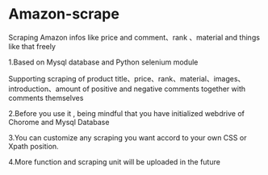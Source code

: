 # Amazon-scrape
Scraping Amazon infos like price and comment、rank 、material and things like that freely 

1.Based on Mysql database and Python selenium module

Supporting scraping of product title、price、rank、material、images、introduction、amount of positive and negative comments together with comments themselves

2.Before you use it , being mindful that you have initialized webdrive of Chorome and Mysql Database

3.You can customize any scraping you want accord to your own CSS or Xpath position.

4.More function and scraping unit will be uploaded in the future 
